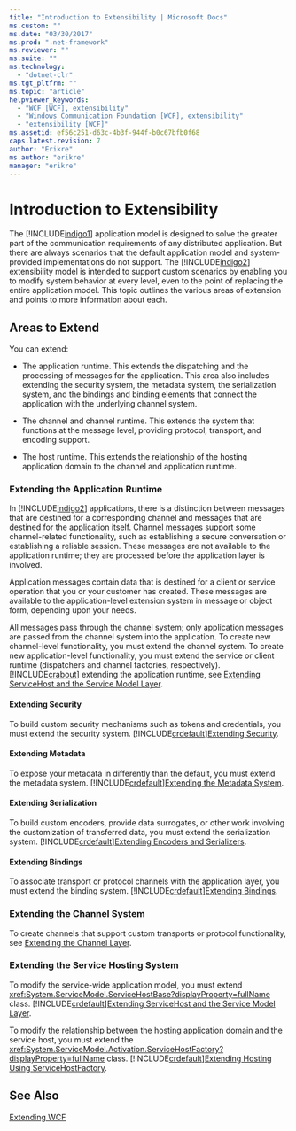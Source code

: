 ```yaml
---
title: "Introduction to Extensibility | Microsoft Docs"
ms.custom: ""
ms.date: "03/30/2017"
ms.prod: ".net-framework"
ms.reviewer: ""
ms.suite: ""
ms.technology: 
  - "dotnet-clr"
ms.tgt_pltfrm: ""
ms.topic: "article"
helpviewer_keywords: 
  - "WCF [WCF], extensibility"
  - "Windows Communication Foundation [WCF], extensibility"
  - "extensibility [WCF]"
ms.assetid: ef56c251-d63c-4b3f-944f-b0c67bfb0f68
caps.latest.revision: 7
author: "Erikre"
ms.author: "erikre"
manager: "erikre"
---
```

# Introduction to Extensibility
The [!INCLUDE[indigo1](../../../includes/indigo1-md.md)] application model is designed to solve the greater part of the communication requirements of any distributed application. But there are always scenarios that the default application model and system-provided implementations do not support. The [!INCLUDE[indigo2](../../../includes/indigo2-md.md)] extensibility model is intended to support custom scenarios by enabling you to modify system behavior at every level, even to the point of replacing the entire application model. This topic outlines the various areas of extension and points to more information about each.  
  
## Areas to Extend  
 You can extend:  
  
-   The application runtime. This extends the dispatching and the processing of messages for the application. This area also includes extending the security system, the metadata system, the serialization system, and the bindings and binding elements that connect the application with the underlying channel system.  
  
-   The channel and channel runtime. This extends the system that functions at the message level, providing protocol, transport, and encoding support.  
  
-   The host runtime. This extends the relationship of the hosting application domain to the channel and application runtime.  
  
### Extending the Application Runtime  
 In [!INCLUDE[indigo2](../../../includes/indigo2-md.md)] applications, there is a distinction between messages that are destined for a corresponding channel and messages that are destined for the application itself. Channel messages support some channel-related functionality, such as establishing a secure conversation or establishing a reliable session. These messages are not available to the application runtime; they are processed before the application layer is involved.  
  
 Application messages contain data that is destined for a client or service operation that you or your customer has created. These messages are available to the application-level extension system in message or object form, depending upon your needs.  
  
 All messages pass through the channel system; only application messages are passed from the channel system into the application. To create new channel-level functionality, you must extend the channel system. To create new application-level functionality, you must extend the service or client runtime (dispatchers and channel factories, respectively). [!INCLUDE[crabout](../../../includes/crabout-md.md)] extending the application runtime, see [Extending ServiceHost and the Service Model Layer](../../../docs/framework/wcf/extending/extending-servicehost-and-the-service-model-layer.md).  
  
#### Extending Security  
 To build custom security mechanisms such as tokens and credentials, you must extend the security system. [!INCLUDE[crdefault](../../../includes/crdefault-md.md)][Extending Security](../../../docs/framework/wcf/extending/extending-security.md).  
  
#### Extending Metadata  
 To expose your metadata in differently than the default, you must extend the metadata system. [!INCLUDE[crdefault](../../../includes/crdefault-md.md)][Extending the Metadata System](../../../docs/framework/wcf/extending/extending-the-metadata-system.md).  
  
#### Extending Serialization  
 To build custom encoders, provide data surrogates, or other work involving the customization of transferred data, you must extend the serialization system. [!INCLUDE[crdefault](../../../includes/crdefault-md.md)][Extending Encoders and Serializers](../../../docs/framework/wcf/extending/extending-encoders-and-serializers.md).  
  
#### Extending Bindings  
 To associate transport or protocol channels with the application layer, you must extend the binding system. [!INCLUDE[crdefault](../../../includes/crdefault-md.md)][Extending Bindings](../../../docs/framework/wcf/extending/extending-bindings.md).  
  
### Extending the Channel System  
 To create channels that support custom transports or protocol functionality, see [Extending the Channel Layer](../../../docs/framework/wcf/extending/extending-the-channel-layer.md).  
  
### Extending the Service Hosting System  
 To modify the service-wide application model, you must extend <xref:System.ServiceModel.ServiceHostBase?displayProperty=fullName> class. [!INCLUDE[crdefault](../../../includes/crdefault-md.md)][Extending ServiceHost and the Service Model Layer](../../../docs/framework/wcf/extending/extending-servicehost-and-the-service-model-layer.md).  
  
 To modify the relationship between the hosting application domain and the service host, you must extend the <xref:System.ServiceModel.Activation.ServiceHostFactory?displayProperty=fullName> class. [!INCLUDE[crdefault](../../../includes/crdefault-md.md)][Extending Hosting Using ServiceHostFactory](../../../docs/framework/wcf/extending/extending-hosting-using-servicehostfactory.md).  
  
## See Also  
 [Extending WCF](../../../docs/framework/wcf/extending/extending-wcf.md)